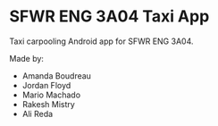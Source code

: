 SFWR ENG 3A04 Taxi App
========

Taxi carpooling Android app for SFWR ENG 3A04.

Made by:

- Amanda Boudreau
- Jordan Floyd
- Mario Machado
- Rakesh Mistry
- Ali Reda
